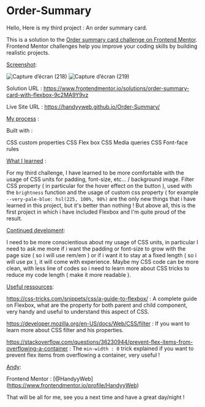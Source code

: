 # Order-Summary
Hello, Here is my third project : An order summary card.

This is a solution to the [Order summary card challenge on Frontend Mentor](https://www.frontendmentor.io/challenges/order-summary-component-QlPmajDUj). Frontend Mentor challenges help you improve your coding skills by building realistic projects. 

<ins>Screenshot</ins>:

![Capture d’écran (218)](https://user-images.githubusercontent.com/121683423/215130236-1b3e53a5-e522-4a85-b0f9-a273abf214d3.png)
![Capture d’écran (219)](https://user-images.githubusercontent.com/121683423/215130303-b732175e-d6a7-4a99-b782-ae605f20694c.png)


Solution URL : https://www.frontendmentor.io/solutions/order-summary-card-with-flexbox-9c2MA9Y9vz

Live Site URL : https://handyyweb.github.io/Order-Summary/

<ins>My process</ins> :

Built with :

CSS custom properties
CSS Flex box
CSS Media queries
CSS Font-face rules

<ins>What I learned</ins> : 

For my third challenge, I have learned to be more comfortable with the usage of CSS units for padding, font-size, etc... / background image.
Filter CSS property ( in particular for the hover effect on the button ), used with the `brightness` function and the usage of custom css property ( for example `--very-pale-blue: hsl(225, 100%, 98%)` are the only new things that i have learned in this project, but it's better than nothing !
But above all, this is the first project in which i have included Flexbox and I'm quite proud of the result.

  
<ins>Continued develoment</ins>:

I need to be more conscientious about my usage of CSS units, in particular I need to ask me more if i want the padding or font-size to grow with the page size ( so i will use rem/em ) or if i want it to stay at a fixed length ( so i will use px ), it will come with experience.
Maybe my CSS code can be more clean, with less line of codes so i need to learn more about CSS tricks to reduce my code length ( make it more readable ).

<ins>Useful ressources</ins>:

https://css-tricks.com/snippets/css/a-guide-to-flexbox/ : A complete guide on Flexbox, what are the property for both parent and child component, very handy and useful to understand this aspect of CSS.

https://developer.mozilla.org/en-US/docs/Web/CSS/filter : If you want to learn more about CSS filter and his properties.

https://stackoverflow.com/questions/36230944/prevent-flex-items-from-overflowing-a-container : The `min-width : 0` trick explained if you want to prevent flex items from overflowing a container, very useful !
  
<ins>Andy</ins>:
  
Frontend Mentor : [@HandyyWeb] (https://www.frontendmentor.io/profile/HandyyWeb)

That will be all for me, see you a next time and have a great day/night ! 
